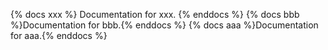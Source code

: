 {% docs xxx %}                 Documentation for xxx.         {% enddocs %}
{% docs bbb %}Documentation for bbb.{% enddocs %}
{% docs aaa %}Documentation for aaa.{% enddocs %}
